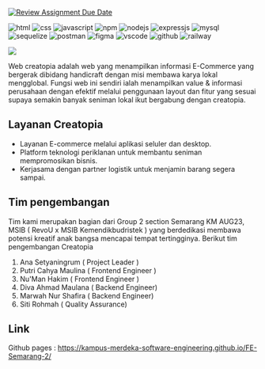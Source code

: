 [![Review Assignment Due Date](https://classroom.github.com/assets/deadline-readme-button-24ddc0f5d75046c5622901739e7c5dd533143b0c8e959d652212380cedb1ea36.svg)](https://classroom.github.com/a/yZWC7OmO)

<img alt="html" src="https://img.shields.io/badge/HTML5-E34F26?style=for-the-badge&logo=html5&logoColor=white"> <img alt="css" src="https://img.shields.io/badge/CSS3-1572B6?style=for-the-badge&logo=css3&logoColor=white"> <img alt="javascript" src="https://img.shields.io/badge/JavaScript-323330?style=for-the-badge&logo=javascript&logoColor=F7DF1E"> <img alt="npm" src="https://img.shields.io/badge/npm-CB3837?style=for-the-badge&logo=npm&logoColor=white"> <img alt="nodejs" src="https://img.shields.io/badge/Node.js-43853D?style=for-the-badge&logo=node.js&logoColor=white"> <img alt="expressjs" src="https://img.shields.io/badge/Express.js-404D59?style=for-the-badge"> <img alt="mysql" src="https://img.shields.io/badge/MySQL-005C84?style=for-the-badge&logo=mysql&logoColor=white"> <img alt="sequelize" src="https://img.shields.io/badge/Sequelize-52B0E7?style=for-the-badge&logo=Sequelize&logoColor=white"> <img alt="postman" src="https://img.shields.io/badge/Postman-FF6C37?style=for-the-badge&logo=Postman&logoColor=white"> <img alt="figma" src="https://img.shields.io/badge/Figma-F24E1E?style=for-the-badge&logo=figma&logoColor=white"> <img alt="vscode" src="https://img.shields.io/badge/Visual_Studio_Code-0078D4?style=for-the-badge&logo=visual%20studio%20code&logoColor=white"> <img alt="github" src="https://img.shields.io/badge/GitHub-100000?style=for-the-badge&logo=github&logoColor=white"> <img alt="railway" src="https://img.shields.io/badge/Railway-131415?style=for-the-badge&logo=railway&logoColor=white">

![](https://raw.githubusercontent.com/Kampus-Merdeka-Software-Engineering/front-end-capstone-project-section-semarang-group-2/main/img/logo-creatopia.png)

Web creatopia adalah web yang menampilkan informasi E-Commerce yang bergerak dibidang handicraft dengan misi membawa karya lokal mengglobal. Fungsi web ini sendiri ialah menampilkan value & informasi perusahaan dengan efektif melalui penggunaan layout dan fitur yang sesuai supaya semakin banyak seniman lokal ikut bergabung dengan creatopia.

## Layanan Creatopia
- Layanan E-commerce melalui aplikasi seluler dan desktop.
- Platform teknologi periklanan untuk membantu seniman mempromosikan bisnis.
- Kerjasama dengan partner logistik untuk menjamin barang segera sampai.

## Tim pengembangan
Tim kami merupakan bagian dari Group 2 section Semarang KM AUG23, MSIB ( RevoU x MSIB Kemendikbudristek ) yang berdedikasi membawa potensi kreatif anak bangsa mencapai tempat tertingginya.
Berikut tim pengembangan Creatopia
1. Ana Setyaningrum ( Project Leader )
2. Putri Cahya Maulina ( Frontend Engineer )
3. Nu'Man Hakim ( Frontend Engineer )
4. Diva Ahmad Maulana ( Backend Engineer)
5. Marwah Nur Shafira ( Backend Engineer)
6. Siti Rohmah ( Quality Assurance)

## Link
Github pages : https://kampus-merdeka-software-engineering.github.io/FE-Semarang-2/
